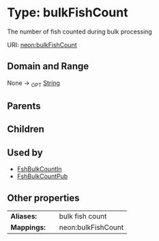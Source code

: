 
# Type: bulkFishCount


The number of fish counted during bulk processing

URI: [neon:bulkFishCount](https://data.neonscience.org/bulkFishCount)


## Domain and Range

None ->  <sub>OPT</sub> [String](types/String.md)

## Parents


## Children


## Used by

 * [FshBulkCountIn](FshBulkCountIn.md)
 * [FshBulkCountPub](FshBulkCountPub.md)

## Other properties

|  |  |  |
| --- | --- | --- |
| **Aliases:** | | bulk fish count |
| **Mappings:** | | neon:bulkFishCount |

